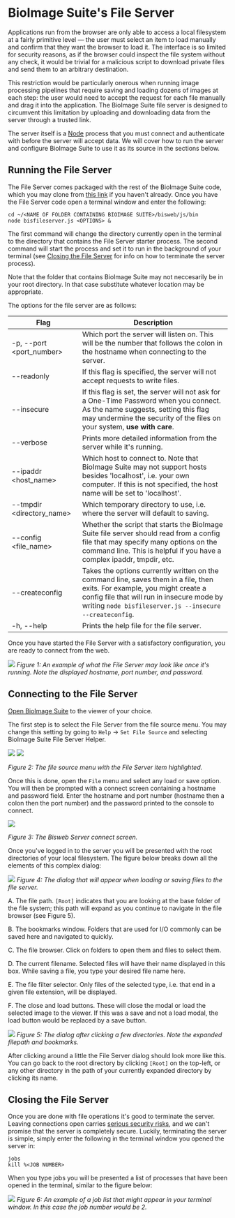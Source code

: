 # BioImage Suite's File Server

Applications run from the browser are only able to access a local filesystem at a fairly primitive level — the user must select an item to load manually and confirm that they want the browser to load it. The interface is so limited for security reasons, as if the browser could inspect the file system without any check, it would be trivial for a malicious script to download private files and send them to an arbitrary destination. 

This restriction would be particularly onerous when running image processing pipelines that require saving and loading dozens of images at each step: the user would need to accept the request for each file manually and drag it into the application. The BioImage Suite file server is designed to circumvent this limitation by uploading and downloading data from the server through a trusted link. 

The server itself is a [Node](https://nodejs.org/en/) process that you must connect and authenticate with before the server will accept data. We will cover how to run the server and configure BioImage Suite to use it as its source in the sections below.


## Running the File Server

The File Server comes packaged with the rest of the BioImage Suite code, which you may clone from [this link](https://github.com/bioimagesuiteweb/bisweb) if you haven't already. Once you have the File Server code open a terminal window and enter the following:

    cd ~/<NAME OF FOLDER CONTAINING BIOIMAGE SUITE>/bisweb/js/bin
    node bisfileserver.js <OPTIONS> &

The first command will change the directory currently open in the terminal to the directory that contains the File Server starter process. The second command will start the process and set it to run in the background of your terminal (see [Closing the File Server](#closing-the-file-server) for info on how to terminate the server process).

Note that the folder that contains BioImage Suite may not neccesarily be in your root directory. In that case substitute whatever location may be appropriate. 

The options for the file server are as follows:

Flag | Description | 
-|-
 -p, --port <port_number> | Which port the server will listen on. This will be the number that follows the colon in the hostname when connecting to the server.
 --readonly | If this flag is specified, the server will not accept requests to write files. 
--insecure | If this flag is set, the server will not ask for a One-Time Password when you connect. As the name suggests, setting this flag may undermine the security of the files on your system, __use with care__.
--verbose | Prints more detailed information from the server while it's running. 
--ipaddr <host_name> | Which host to connect to. Note that BioImage Suite may not support hosts besides 'localhost', i.e. your own computer. If this is not specified, the host name will be set to 'localhost'.
--tmpdir <directory_name> | Which temporary directory to use, i.e. where the server will default to saving. 
--config <file_name> | Whether the script that starts the BioImage Suite file server should read from a config file that may specify many options on the command line. This is helpful if you have a complex ipaddr, tmpdir, etc.
--createconfig | Takes the options currently written on the command line, saves them in a file, then exits. For example, you might create a config file that will run in insecure mode by writing `node bisfileserver.js --insecure --createconfig`.
-h, --help | Prints the help file for the file server.

Once you have started the File Server with a satisfactory configuration, you are ready to connect from the web.

![](./FileserverImages/FileServerOutput.png)
_Figure 1: An example of what the File Server may look like once it's running. Note the displayed hostname, port number, and password._ 

## Connecting to the File Server

[Open BioImage Suite](https://bioimagesuiteweb.github.io/unstableapp/) to the viewer of your choice. 

The first step is to select the File Server from the file source menu. You may change this setting by going to `Help` -> `Set File Source` and selecting BioImage Suite File Server Helper. 

![](./FileserverImages/FileSourceMenu.png)
![](./FileserverImages/FileSourceRadio.png)

_Figure 2: The file source menu with the File Server item highlighted._ 


Once this is done, open the `File` menu and select any load or save option. You will then be prompted with a connect screen containing a hostname and password field. Enter the hostname and port number (hostname then a colon then the port number) and the password printed to the console to connect. 

![](./FileserverImages/BiswebServerConnectScreen.png)

_Figure 3: The Bisweb Server connect screen._

Once you've logged in to the server you will be presented with the root directories of your local filesystem. The figure below breaks down all the elements of this complex dialog:

![](./FileserverImages/AnnotatedFileserverLoadImageScreen.png)
_Figure 4: The dialog that will appear when loading or saving files to the file server._ 


A. The file path. `[Root]` indicates that you are looking at the base     folder of the file system; this path will expand as you continue to navigate in the file browser (see Figure 5).

B. The bookmarks window. Folders that are used for I/O commonly can be saved here and navigated to quickly.

C. The file browser. Click on folders to open them and files to select them. 

D. The current filename. Selected files will have their name displayed in this box. While saving a file, you type your desired file name here. 

E. The file filter selector. Only files of the selected type, i.e. that end in a given file extension, will be displayed. 

F. The close and load buttons. These will close the modal or load the selected image to the viewer. If this was a save and not a load modal, the load button would be replaced by a save button.

![](./FileserverImages/FileserverLoadImageInProgress.png)
_Figure 5: The dialog after clicking a few directories. Note the expanded filepath and bookmarks._ 

After clicking around a little the File Server dialog should look more like this. You can go back to the root directory by clicking `[Root]` on the top-left, or any other directory in the path of your currently expanded directory by clicking its name. 

<a ref='closing-the-file-server'></a>
## Closing the File Server

Once you are done with file operations it's good to terminate the server. Leaving connections open carries [serious security risks](https://superuser.com/questions/82488/why-is-it-bad-to-have-open-ports), and we can't promise that the server is completely secure. Luckily, terminating the server is simple, simply enter the following in the terminal window you opened the server in: 

    jobs 
    kill %<JOB NUMBER>

When you type jobs you will be presented a list of processes that have been opened in the terminal, similar to the figure below:

![](./FileserverImages/FileserverJobList.png)
_Figure 6: An example of a job list that might appear in your terminal window. In this case the job number would be 2._


    